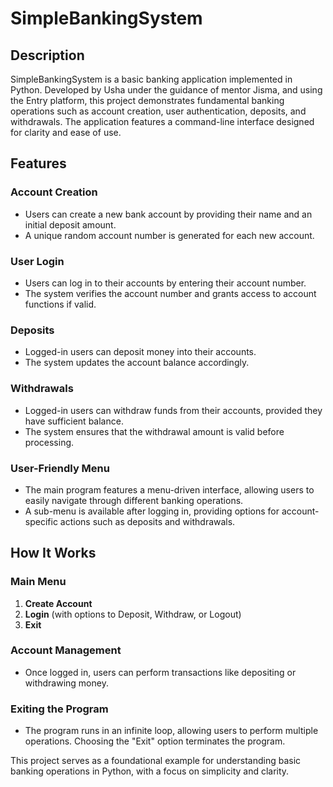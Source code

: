 # SimpleBankingSystem

## Description
SimpleBankingSystem is a basic banking application implemented in Python. Developed by Usha under the guidance of mentor Jisma, and using the Entry platform, this project demonstrates fundamental banking operations such as account creation, user authentication, deposits, and withdrawals. The application features a command-line interface designed for clarity and ease of use.

## Features

### Account Creation
- Users can create a new bank account by providing their name and an initial deposit amount.
- A unique random account number is generated for each new account.

### User Login
- Users can log in to their accounts by entering their account number.
- The system verifies the account number and grants access to account functions if valid.

### Deposits
- Logged-in users can deposit money into their accounts.
- The system updates the account balance accordingly.

### Withdrawals
- Logged-in users can withdraw funds from their accounts, provided they have sufficient balance.
- The system ensures that the withdrawal amount is valid before processing.

### User-Friendly Menu
- The main program features a menu-driven interface, allowing users to easily navigate through different banking operations.
- A sub-menu is available after logging in, providing options for account-specific actions such as deposits and withdrawals.

## How It Works

### Main Menu
1. **Create Account**
2. **Login** (with options to Deposit, Withdraw, or Logout)
3. **Exit**

### Account Management
- Once logged in, users can perform transactions like depositing or withdrawing money.

### Exiting the Program
- The program runs in an infinite loop, allowing users to perform multiple operations. Choosing the "Exit" option terminates the program.

This project serves as a foundational example for understanding basic banking operations in Python, with a focus on simplicity and clarity.

